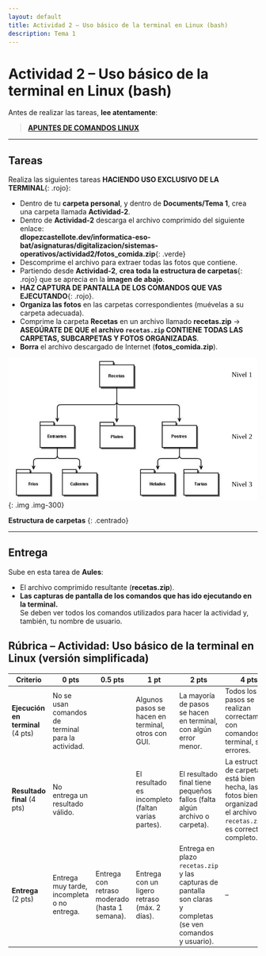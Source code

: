 ```yaml
---
layout: default
title: Actividad 2 – Uso básico de la terminal en Linux (bash)
description: Tema 1
---
```


# Actividad 2 – Uso básico de la terminal en Linux (bash)

Antes de realizar las tareas, **lee atentamente**:

> [**APUNTES DE COMANDOS LINUX**](../apuntes_comandos)

---

## Tareas

Realiza las siguientes tareas **HACIENDO USO EXCLUSIVO DE LA TERMINAL**{: .rojo}:

- Dentro de tu **carpeta personal**, y dentro de **Documents/Tema 1**, crea una carpeta llamada **Actividad-2**.
- Dentro de **Actividad-2** descarga el archivo comprimido del siguiente enlace:  
  **dlopezcastellote.dev/informatica-eso-bat/asignaturas/digitalizacion/sistemas-operativos/actividad2/fotos_comida.zip**{: .verde}
- Descomprime el archivo para extraer todas las fotos que contiene.  
- Partiendo desde **Actividad-2**, **crea toda la estructura de carpetas**{: .rojo} que se aprecia en la **imagen de abajo**.
- **HAZ CAPTURA DE PANTALLA DE LOS COMANDOS QUE VAS EJECUTANDO**{: .rojo}.  
- **Organiza las fotos** en las carpetas correspondientes (muévelas a su carpeta adecuada).  
- Comprime la carpeta **Recetas** en un archivo llamado **recetas.zip** →  
  **ASEGÚRATE DE QUE el archivo `recetas.zip` CONTIENE TODAS LAS CARPETAS, SUBCARPETAS Y FOTOS ORGANIZADAS**.  
- **Borra** el archivo descargado de Internet (**fotos_comida.zip**).  

![Árbol de carpetas](./arbol_carpetas.png)
{: .img .img-300}


**Estructura de carpetas**
{: .centrado}

---

## Entrega

Sube en esta tarea de **Aules**:

- El archivo comprimido resultante (**recetas.zip**).  
- **Las capturas de pantalla de los comandos que has ido ejecutando en la terminal.**  
  Se deben ver todos los comandos utilizados para hacer la actividad y, también, tu nombre de usuario.

## Rúbrica – Actividad: Uso básico de la terminal en Linux (versión simplificada)

| Criterio | 0 pts | 0.5 pts | 1 pt | 2 pts | 4 pts |
|----------|-------|---------|------|-------|-------|
| **Ejecución en terminal** (4 pts) | No se usan comandos de terminal para la actividad. || Algunos pasos se hacen en terminal, otros con GUI. | La mayoría de pasos se hacen en terminal, con algún error menor. | Todos los pasos se realizan correctamente con comandos de terminal, sin errores. |
| **Resultado final** (4 pts) | No entrega un resultado válido. || El resultado es incompleto (faltan varias partes). | El resultado final tiene pequeños fallos (falta algún archivo o carpeta). | La estructura de carpetas está bien hecha, las fotos bien organizadas y el archivo `recetas.zip` es correcto y completo. |
| **Entrega** (2 pts) | Entrega muy tarde, incompleta o no entrega. | Entrega con retraso moderado (hasta 1 semana). | Entrega con un ligero retraso (máx. 2 días). | Entrega en plazo `recetas.zip` y las capturas de pantalla son claras y completas (se ven comandos y usuario). | – |